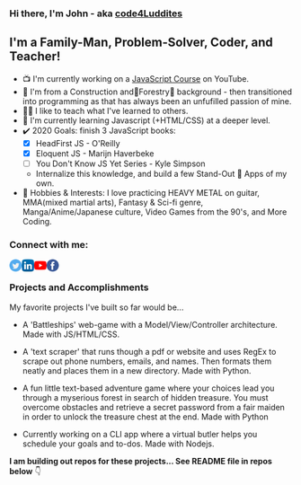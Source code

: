 <!-- Github Profile - update projects, sych latest blog posts and YT vids -->

### Hi there, I'm John - aka [code4Luddites](https://www.youtube.com/channel/UCQFaF3k36gREt5hA7BmCjpQ?view_as=subscriber) 

## I'm a Family-Man, Problem-Solver, Coder, and Teacher!

- 📺 I'm currently working on a [JavaScript Course](https://www.youtube.com/channel/UCQFaF3k36gREt5hA7BmCjpQ?view_as=subscriber/) on YouTube.
- 👷 I'm from a Construction and🌱Forestry🌳 background - then transitioned into programming as that has always been an unfufilled passion of mine.
- 👨‍🏫 I like to teach what I've learned to others.
- 📖 I'm currently learning Javascript (+HTML/CSS) at a deeper level.
- ✔️ 2020 Goals: finish 3 JavaScript books:</br> 
    - [x] HeadFirst JS - O'Reilly
    - [x] Eloquent JS - Marijn Haverbeke
    - [ ] You Don't Know JS Yet Series - Kyle Simpson</br>
    - Internalize this knowledge, and build a few Stand-Out 🤩 Apps of my own.
- 🎸 Hobbies & Interests: I love practicing HEAVY METAL on guitar, MMA(mixed martial arts), Fantasy & Sci-fi genre, Manga/Anime/Japanese culture, Video Games from the 90's, and More Coding.


<!--  put social contacts here -->
### Connect with me:

[<img align="left" alt="twitter" width="22px" src="twitter.png">](https://twitter.com/john_mckirdy)
[<img align="left" alt="linkedIn" width="22px" src="linkedin.png">](https://www.linkedin.com/in/john-mckirdy-a342861b8/?trk=people-guest_people_search-card&originalSubdomain=ca)
[<img align="left" alt="youTube" width="22px" src="youtube.png">](https://www.youtube.com/channel/UCQFaF3k36gREt5hA7BmCjpQ?view_as=subscriber)
[<img align="left" alt="facebook" width="22px" src="facebook.png">](https://www.facebook.com/johnsblog.org)
</br>

<!-- projects obviously -->
### Projects and Accomplishments

My favorite projects I've built so far would be...

- A 'Battleships' web-game with a Model/View/Controller architecture. Made with JS/HTML/CSS.

- A 'text scraper' that runs though a pdf or website and uses RegEx to scrape out phone numbers, emails, and names. Then formats them neatly and places them in a new directory. Made with Python.

- A fun little text-based adventure game where your choices lead you through a myserious forest in search of hidden treasure. You must overcome obstacles and retrieve a secret password from a fair maiden in order to unlock the treasure chest at the end. Made with Python

- Currently working on a CLI app where a virtual butler helps you schedule your goals and to-dos. Made with Nodejs.

**I am building out repos for these projects... 
See README file in repos below** 👇

<br/>
<br/>